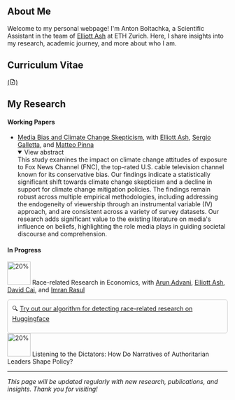 ## About Me

Welcome to my personal webpage! I'm Anton Boltachka, a Scientific Assistant in the team of [Elliott Ash](https://elliottash.com) at ETH Zurich. Here, I share insights into my research, academic journey, and more about who I am.

## Curriculum Vitae

[(<svg xmlns="http://www.w3.org/2000/svg" aria-hidden="true" role="img" style="vertical-align:-0.125em;" width="1em" height="1em" preserveAspectRatio="xMidYMid meet" viewBox="0 0 24 24"><g fill="none" stroke="currentColor" stroke-linejoin="round" stroke-width="2"><path stroke-linecap="round" d="M4 4v16a2 2 0 0 0 2 2h12a2 2 0 0 0 2-2V8.342a2 2 0 0 0-.602-1.43l-4.44-4.342A2 2 0 0 0 13.56 2H6a2 2 0 0 0-2 2Zm5 9h6m-6 4h3"/><path d="M14 2v4a2 2 0 0 0 2 2h4"/></g></svg>)](https://drive.google.com/file/d/1XoatNeJ8cJxKvF2ufpN-PMn8hifkmgam/view?usp=share_link)

## My Research

#### Working Papers

- [Media Bias and Climate Change Skepticism](https://papers.ssrn.com/sol3/papers.cfm?abstract_id=4632854), with [Elliott Ash](https://elliottash.com), [Sergio Galletta](https://sergio-galletta.com), and [Matteo Pinna](https://sites.google.com/view/matteopinna)
  <details open><summary>View abstract</summary>
  This study examines the impact on climate change attitudes of exposure to Fox News Channel (FNC), the top-rated U.S. cable television channel known for its conservative bias. Our findings indicate a statistically significant shift towards climate change skepticism and a decline in support for climate change mitigation policies. The findings remain robust across multiple empirical methodologies, including addressing the endogeneity of viewership through an instrumental variable (IV) approach, and are consistent across a variety of survey datasets. Our research adds significant value to the existing literature on media's influence on beliefs, highlighting the role media plays in guiding societal discourse and comprehension.
  </details>

#### In Progress

<img src="https://progress-bar.dev/89" alt="20%" width="53"> Race-related Research in Economics, with [Arun Advani](https://arunadvani.com), [Elliott Ash](https://elliottash.com), [David Cai](https://davidjiyangcai.com), and [Imran Rasul](https://www.imranrasul.com) <div style="border: 1px solid #ccc; padding: 10px; margin-top: 10px; border-radius: 5px;">
    🔍 <a href="https://huggingface.co/spaces/aboltachka/rr_detector" target="_blank">Try out our algorithm for detecting race-related research on Huggingface</a>
</div>
<img src="https://progress-bar.dev/18" alt="20%" width="53"> Listening to the Dictators: How Do Narratives of Authoritarian Leaders Shape Policy?


---

*This page will be updated regularly with new research, publications, and insights. Thank you for visiting!*
